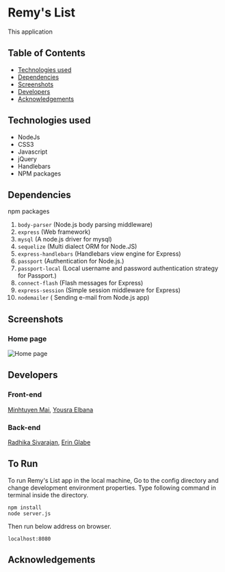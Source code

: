 # Remy's List

This application 

## Table of Contents

- [Technologies used](#technologies-used)
- [Dependencies](#dependencies)
- [Screenshots](#screenshots)
- [Developers](#developers)
- [Acknowledgements](#acknowledgements)

## Technologies used
* NodeJs
* CSS3
* Javascript
* jQuery
* Handlebars
* NPM packages

## Dependencies
npm packages
1. `body-parser` (Node.js body parsing middleware)
1. `express` (Web framework)
1. `mysql` (A node.js driver for mysql)
1. `sequelize` (Multi dialect ORM for Node.JS)
1. `express-handlebars` (Handlebars view engine for Express)
1. `passport` (Authentication for Node.js.)
1. `passport-local` (Local username and password authentication strategy for Passport.)
1. `connect-flash` (Flash messages for Express)
1. `express-session` (Simple session middleware for Express)
1. `nodemailer` ( Sending e-mail from  Node.js app)


## Screenshots

### Home page

![Home page](/screenshots/RemyListHome.png)

## Developers

### Front-end
[Minhtuyen Mai](https://github.com/mightyminh), 
[Yousra Elbana](https://github.com/Yousrat)

### Back-end
[Radhika Sivarajan](https://github.com/radhika-sivarajan), 
[Erin Glabe](https://github.com/eglabe)

## To Run

To run Remy's List app in the local machine, Go to the config directory and change development environment properties. 
Type following command in terminal inside the directory.

	npm install
    node server.js
    
Then run below address on browser.
	
	localhost:8080

## Acknowledgements
